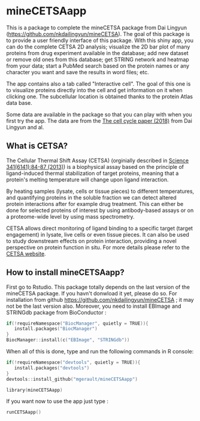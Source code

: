 # mineCETSAapp
This is a package to complete the mineCETSA package from Dai Lingyun (https://github.com/nkdailingyun/mineCETSA). 
The goal of this package is to provide a user friendly interface of this package. With this shiny app, you can do the complete CETSA 2D analysis; visualize the 2D bar plot
of many proteins from drug experiment available in the database; add new dataset or remove old ones from this database; get STRING network and heatmap from your data; start a PubMed search based on the protein names or
any character you want and save the results in word files; etc.

The app contains also a tab called "Interactive cell". The goal of this one is to visualize proteins directly into the cell
and get information on it when clicking one. The subcellular location is obtained thanks to the protein Atlas data base.

Some data are available in the package so that you can play with when you first try the app. The data are from the [The cell cycle paper (2018)](https://www-sciencedirect-com.proxy.insermbiblio.inist.fr/science/article/pii/S0092867418303970?via%3Dihub) from Dai Lingyun and al.

## What is CETSA?
The Cellular Thermal Shift Assay (CETSA) (orginially described in [Science 341(6141):84-87 (2013)](http://www.sciencemag.org/lookup/doi/10.1126/science.1233606)) is a 
biophysical assay based on the principle of ligand-induced thermal stabilization of target proteins, meaning that a protein's melting temperature will change upon 
ligand interaction.
 
By heating samples (lysate, cells or tissue pieces) to different temperatures, and quantifying proteins in the soluble fraction we can detect altered protein interactions 
after for example drug treatment. This can either be done for selected proteins of interest by using antibody-based assays or on a proteome-wide level by using 
mass spectrometry.  

CETSA allows direct monitoring of ligand binding to a specific target (target engagement) in lysate, live cells or even tissue pieces. 
It can also be used to study downstream effects on protein interaction, providing a novel perspective on protein function in situ. For more details 
please refer to the [CETSA website](https://www.cetsa.org/about). 
 

## How to install mineCETSAapp?  
First go to Rstudio. This package totally depends on the last version of the mineCETSA package. If you havn't donwload it yet, please do so.
For installation from github https://github.com/nkdailingyun/mineCETSA ; it may not be the last version also.
Moreover, you need to install EBImage and STRINGdb package from BioConductor :

```c
if(!requireNamespace("BiocManager", quietly = TRUE)){
   install.packages("BiocManager") 
}
BiocManager::install(c("EBImage", "STRINGdb"))
```

When all of this is done, type and run the following commands in R console:

```c
if(!requireNamespace("devtools", quietly = TRUE)){
   install.packages("devtools")
} 
devtools::install_github("mgerault/mineCETSAapp")

library(mineCETSAapp)
```

If you want now to use the app just type :

```c
runCETSAapp()
```
 
 
 
 
 
 
 
 
 
 
 
 
 
 
 
 
